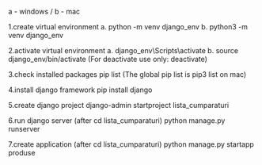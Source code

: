 a - windows / b - mac

1.create virtual environment
   a. python -m venv django_env
   b. python3 -m venv django_env

2.activate virtual environment
   a. django_env\Scripts\activate
   b. source django_env/bin/activate
   (For deactivate use only: deactivate)

3.check installed packages 
   pip list
   (The global pip list is pip3 list on mac)

4.install django framework
   pip install django

5.create django project
   django-admin startproject lista_cumparaturi

6.run django server (after cd lista_cumparaturi)
   python manage.py runserver

7.create application (after cd lista_cumparaturi)
   python manage.py startapp produse